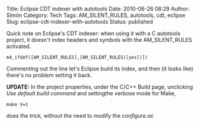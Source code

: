 Title: Eclipse CDT indexer with autotools
Date: 2010-06-26 08:29
Author: Simón
Category: Tech
Tags: AM_SILENT_RULES, autotools, cdt, eclipse
Slug: eclipse-cdt-indexer-with-autotools
Status: published

Quick note on Eclipse's CDT indexer: when using it with a C autotools
project, it doesn't index headers and symbols with the AM\_SILENT\_RULES
activated.

    m4_ifdef([AM_SILENT_RULES],[AM_SILENT_RULES([yes])])

Commenting out the line let's Eclipse build its index, and then (it
looks like) there's no problem setting it back.

**UPDATE:** In the project properties, under the C/C++ Build page,
unclicking *Use default build command* and settingthe verbose mode for
Make,

    make V=1

does the trick, without the need to modify the *configure.ac*
